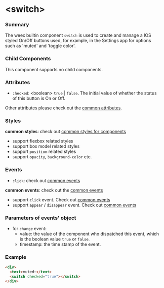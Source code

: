 # &lt;switch&gt;

### Summary

The weex builtin component `switch` is used to create and manage a IOS styled On/Off buttons used, for example, in the Settings app for options such as 'muted' and 'toggle color'.

### Child Components

This component supports no child components.

### Attributes

- `checked`: &lt;boolean&gt; `true` | `false`. The initial value of whether the status of this button is On or Off.

Other attributes please check out the [common attributes](../references/common-attrs.md).

### Styles

**common styles**: check out [common styles for components](../references/common-style.md)

- support flexbox related styles
- support box model related styles
- support ``position`` related styles
- support ``opacity``, ``background-color`` etc.

### Events

- `click`: check out [common events](../references/common-event.md)

**common events**: check out the [common events](../references/common-event.md)

- support `click` event. Check out [common events](../references/common-event.md)
- support `appear` / `disappear` event. Check out [common events](../references/common-event.md)

### Parameters of events' object

- for `change` event:
  - value: the value of the component who dispatched this event, which is the boolean value ``true`` or ``false``.
  - timestamp: the time stamp of the event.

### Example

```html
<div>
  <text>muted:</text>
  <switch checked="true"></switch>
</div>
```
